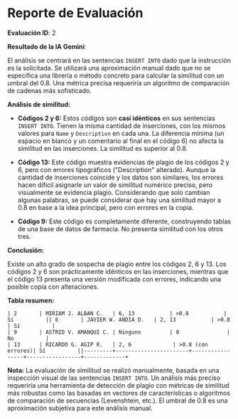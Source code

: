 # Reporte de Evaluación

**Evaluación ID**: 2

**Resultado de la IA Gemini**:

El análisis se centrará en las sentencias `INSERT INTO` dado que la instrucción es la solicitada.  Se utilizará una aproximación manual dado que no se especifica una librería o método concreto para calcular la similitud con un umbral del 0.8.  Una métrica precisa requeriría un algoritmo de comparación de cadenas más sofisticado.

**Análisis de similitud:**

* **Códigos 2 y 6:**  Estos códigos son **casi idénticos** en sus sentencias `INSERT INTO`.  Tienen la misma cantidad de inserciones, con los mismos valores para `Name` y `Description` en cada una. La diferencia mínima (un espacio en blanco y un comentario al final en el código 6) no afecta la similitud en las inserciones.  La similitud es superior al 0.8.

* **Código 13:** Este código muestra evidencias de plagio de los códigos 2 y 6, pero con errores tipográficos ("Description" alterado).  Aunque la cantidad de inserciones coincide y los datos son similares, los errores hacen difícil asignarle un valor de similitud numérico preciso, pero visualmente se evidencia plagio.  Considerando que solo cambian algunas palabras, se puede considerar que hay una similitud mayor a 0.8 en base a la idea principal, pero con errores en la copia.

* **Código 9:** Este código es completamente diferente, construyendo tablas de una base de datos de farmacia. No presenta similitud con los otros tres.


**Conclusión:**

Existe un alto grado de sospecha de plagio entre los códigos 2, 6 y 13.  Los códigos 2 y 6 son prácticamente idénticos en las inserciones, mientras que el código 13 presenta una versión modificada con errores, indicando una posible copia con alteraciones.


**Tabla resumen:**

```|---------+-----------------------+-----------------+-----------------+-------------+
| 2       | MIRIAM J. ALBAN C.   | 6, 13           | >0.8           | Sí          || 6       | JAVIER W. ANDIA D.   | 2, 13           | >0.8           | Sí          |
| 9       | ASTRID V. AMANQUI C. | Ninguno         | 0               | No          |
| 13      | RICARDO G. AGIP R.   | 2, 6             | >0.8 (con errores)| Sí          ||---------+-----------------------+-----------------+-----------------+-------------+
```

**Nota:**  La evaluación de similitud se realizó manualmente, basada en una inspección visual de las sentencias `INSERT INTO`. Un análisis más preciso requeriría una herramienta de detección de plagio con métricas de similitud más robustas como las basadas en vectores de características o  algoritmos de comparación de secuencias (Levenshtein, etc.).  El umbral de 0.8 es una aproximación subjetiva para este análisis manual.

